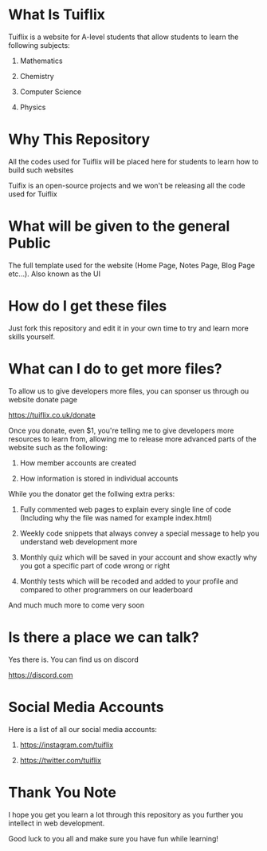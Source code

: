 # What Is Tuiflix

Tuiflix is a website for A-level students that allow students to learn the following subjects:

1. Mathematics

2. Chemistry

3. Computer Science

4. Physics

# Why This Repository

All the codes used for Tuiflix will be placed here for students to learn how to build such websites

Tuifix is an open-source projects and we won't be releasing all the code used for Tuiflix

# What will be given to the general Public

The full template used for the website (Home Page, Notes Page, Blog Page etc...). Also known as the UI

# How do I get these files

Just fork this repository and edit it in your own time to try and learn more skills yourself.

# What can I do to get more files?

To allow us to give developers more files, you can sponser us through ou website donate page

https://tuiflix.co.uk/donate

Once you donate, even $1, you're telling me to give developers more resources to learn from, allowing me to release more advanced parts of the website such as the following:

1. How member accounts are created

2. How information is stored in individual accounts

While you the donator get the follwing extra perks:

1. Fully commented web pages to explain every single line of code (Including why the file was named for example index.html)

2. Weekly code snippets that always convey a special message to help you understand web development more

3. Monthly quiz which will be saved in your account and show exactly why you got a specific part of code wrong or right

4. Monthly tests which will be recoded and added to your profile and compared to other programmers on our leaderboard

And much much more to come very soon

# Is there a place we can talk?

Yes there is. You can find us on discord

https://discord.com

# Social Media Accounts

Here is a list of all our social media accounts:

1. https://instagram.com/tuiflix

2. https://twitter.com/tuiflix

# Thank You Note

I hope you get you learn a lot through this repository as you further you intellect in web development.

Good luck to you all and make sure you have fun while learning!




